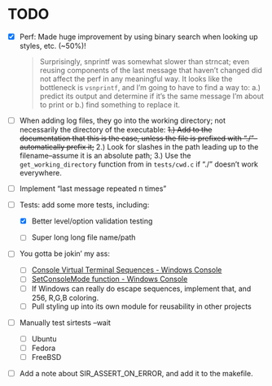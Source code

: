 # 	TODO

- [x] Perf: Made huge improvement by using binary search when looking up styles, etc. (~50%)!

    >   Surprisingly, snprintf was somewhat slower than strncat; even reusing components of the last message that haven’t changed did not affect the perf in any meaningful way. It looks like the bottleneck is `vsnprintf`, and I’m going to have to find a way to:
    >   a.) predict its output and determine if it’s the same message I’m about to print or
    >   b.) find something to replace it.
    
- [ ] When adding log files, they go into the working directory; not necessarily the directory of the executable:
         ~~1.) Add to the documentation that this is the case, unless the file is prefixed with “./”–automatically prefix it;~~
         2.) Look for slashes in the path leading up to the filename–assume it is an absolute path;
         3.) Use the `get_working_directory` function from in `tests/cwd.c` if “./” doesn’t work everywhere. 

- [ ] Implement “last message repeated n times”

- [ ] Tests: add some more tests, including:

     - [x] Better level/option validation testing

     - [ ] Super long long file name/path

- [ ] You gotta be jokin’ my ass:

     - [ ] [Console Virtual Terminal Sequences - Windows Console](https://learn.microsoft.com/en-us/windows/console/console-virtual-terminal-sequences)
     - [ ] [SetConsoleMode function - Windows Console](https://learn.microsoft.com/en-us/windows/console/setconsolemode)
     - [ ] If Windows can really do escape sequences, implement that, and 256, R,G,B coloring.
     - [ ] Pull styling up into its own module for reusability in other projects

- [ ] Manually test sirtests –wait
  - [ ] Ubuntu
  - [ ] Fedora
  - [ ] FreeBSD

- [ ] Add a note about SIR_ASSERT_ON_ERROR, and add it to the makefile.
